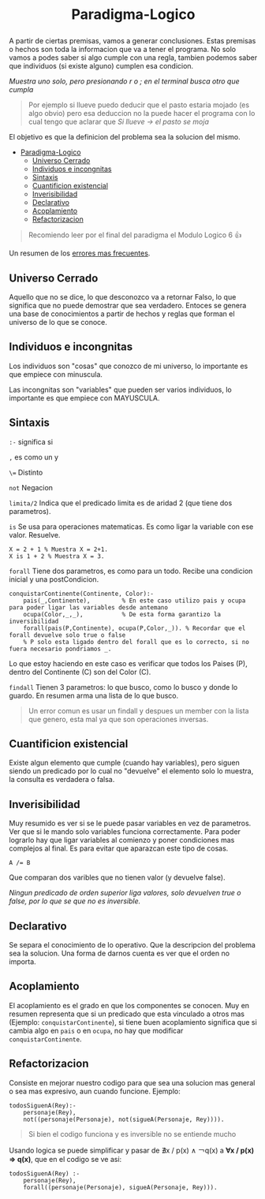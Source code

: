 # <p align = "center"> Paradigma-Logico </p>

A partir de ciertas premisas, vamos a generar conclusiones. Estas premisas o hechos son toda la informacion que va a tener el programa. No solo vamos a podes saber si algo cumple con una regla, tambien podemos saber que individuos (si existe alguno) cumplen esa condicion.

*Muestra uno solo, pero presionando r o ; en el terminal busca otro que cumpla*

> Por ejemplo si llueve puedo deducir que el pasto estaria mojado (es algo obvio) pero esa deduccion no la puede hacer el programa con lo cual tengo que aclarar que *Si llueve -> el pasto se moja*

El objetivo es que la definicion del problema sea la solucion del mismo.

- [ Paradigma-Logico ](#-paradigma-logico-)
  - [Universo Cerrado](#universo-cerrado)
  - [Individuos e incongnitas](#individuos-e-incongnitas)
  - [Sintaxis](#sintaxis)
  - [Cuantificion existencial](#cuantificion-existencial)
  - [Inverisibilidad](#inverisibilidad)
  - [Declarativo](#declarativo)
  - [Acoplamiento](#acoplamiento)
  - [Refactorizacion](#refactorizacion)

> Recomiendo leer por el final del paradigma el Modulo Logico 6 👍

Un resumen de los [errores mas frecuentes](https://wiki.uqbar.org/wiki/articles/errores-frecuentes-al-programar-en-logico.html).

## Universo Cerrado

Aquello que no se dice, lo que desconozco va a retornar Falso, lo que significa que no puede demostrar que sea verdadero. Entoces se genera una base de conocimientos a partir de hechos y reglas que forman el universo de lo que se conoce.

## Individuos e incongnitas

Los individuos son "cosas" que conozco de mi universo, lo importante es que empiece con minuscula.

Las incongnitas son "variables" que pueden ser varios individuos, lo importante es que empiece con MAYUSCULA.

## Sintaxis

`:-` significa si

`,` es como un y

`\=` Distinto

`not` Negacion

`limita/2` Indica que el predicado limita es de aridad 2 (que tiene dos parametros).

`is` Se usa para operaciones matematicas. Es como ligar la variable con ese valor. Resuelve.
``` SWI Prolog
X = 2 + 1 % Muestra X = 2+1.
X is 1 + 2 % Muestra X = 3.
```

`forall` Tiene dos parametros, es como para un todo. Recibe una condicion inicial y una postCondicion.

``` SWI Prolog
conquistarContinente(Continente, Color):-
    pais(_,Continente),         % En este caso utilizo pais y ocupa para poder ligar las variables desde antemano
    ocupa(Color,_,_),           % De esta forma garantizo la inversibilidad
    forall(pais(P,Continente), ocupa(P,Color,_)). % Recordar que el forall devuelve solo true o false
    % P solo esta ligado dentro del forall que es lo correcto, si no fuera necesario pondriamos _.
```
Lo que estoy haciendo en este caso es verificar que todos los Paises (P), dentro del Continente (C) son del Color (C).

`findall` Tienen 3 parametros: lo que busco, como lo busco y donde lo guardo. En resumen arma una lista de lo que busco.

> Un error comun es usar un findall y despues un member con la lista que genero, esta mal ya que son operaciones inversas.

## Cuantificion existencial

Existe algun elemento que cumple (cuando hay variables), pero siguen siendo un predicado por lo cual no "devuelve" el elemento solo lo muestra, la consulta es verdadera o falsa.

## Inverisibilidad

Muy resumido es ver si se le puede pasar variables en vez de parametros. Ver que si le mando solo variables funciona correctamente. 
Para poder lograrlo hay que ligar variables al comienzo y poner condiciones mas complejos al final. Es para evitar que aparazcan este tipo de cosas.
``` SWI prolog
A /= B
```
Que comparan dos varibles que no tienen valor (y devuelve false).

*Ningun predicado de orden superior liga valores, solo devuelven true o false, por lo que se que no es inversible.*

## Declarativo

Se separa el conocimiento de lo operativo. Que la descripcion del problema sea la solucion.
Una forma de darnos cuenta es ver que el orden no importa.

## Acoplamiento

El acoplamiento es el grado en que los componentes se conocen. Muy en resumen representa que si un predicado que esta vinculado a otros mas (Ejemplo: `conquistarContinente`), si tiene buen acoplamiento significa que si cambia algo en `pais` o en `ocupa`, no hay que modificar `conquistarContinente`.

## Refactorizacion

Consiste en mejorar nuestro codigo para que sea una solucion mas general o sea mas expresivo, aun cuando funcione. Ejemplo:
``` SWI prolog
todosSiguenA(Rey):-
	personaje(Rey),
	not((personaje(Personaje), not(sigueA(Personaje, Rey)))). 
```
>Si bien el codigo funciona y es inversible no se entiende mucho

Usando logica se puede simplificar y pasar de ∄x / p(x)  ∧ ￢q(x) a **∀x / p(x) ⇒ q(x)**, que en el codigo se ve asi:

``` SWI prolog
todosSiguenA(Rey) :-
	personaje(Rey),
	forall((personaje(Personaje), sigueA(Personaje, Rey))).
```